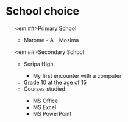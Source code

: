 # School choice
<ul>

  <em ##>Primary School</em>
    <ul>
      <li>Matome - A - Mosima</li>
    </ul>

  <em ##>Secondary School</em>
    <ul>
      <li>Seripa High</li>
        <ul>
            <li>My first encounter with a computer</li>
        </ul>
           <li>Grade 10 at the age of 15</li>
           <li>Courses studied</li>
             <ul>
                <li>MS Office</li>
                <li>MS Excel</li>
                <li>MS PowerPoint</li>
            </ul>
    </ul>
</ul>


